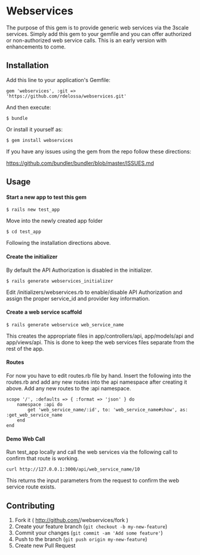 # Webservices

The purpose of this gem is to provide generic web services via the 3scale services.  Simply add this gem to your gemfile and you can offer authorized or non-authorized web service calls.  This is an early version with enhancements to come.

## Installation

Add this line to your application's Gemfile:

    gem 'webservices', :git => 'https://github.com/rdelossa/webservices.git'

And then execute:

    $ bundle

Or install it yourself as:

    $ gem install webservices

If you have any issues using the gem from the repo follow these directions:

https://github.com/bundler/bundler/blob/master/ISSUES.md

## Usage

<h4>Start a new app to test this gem</h4>

    $ rails new test_app

Move into the newly created app folder

    $ cd test_app

Following the installation directions above.

<h4>Create the initializer</h4>
By default the API Authorization is disabled in the initializer.
    
    $ rails generate webservices_initializer

Edit /initializers/webservices.rb to enable/disable API Authorization and assign the proper service_id and provider key information.

<h4>Create a web service scaffold</h4>
    
    $ rails generate webservice web_service_name

This creates the appropriate files in app/controllers/api, app/models/api and app/views/api.  This is done to keep the web services files separate from the rest of the app.

<h4>Routes</h4>

For now you have to edit routes.rb file by hand.  Insert the following into the routes.rb and add any new routes into the api namespace after creating it above.  Add any new routes to the :api namespace.

    scope '/', :defaults => { :format => 'json' } do
        namespace :api do
            get 'web_service_name/:id', to: 'web_service_name#show', as: :get_web_service_name
        end
    end

<h4>Demo Web Call</h4>

Run test_app locally and call the web services via the following call to confirm that route is working. 

    curl http://127.0.0.1:3000/api/web_service_name/10

This returns the input parameters from the request to confirm the web service route exists.

## Contributing

1. Fork it ( http://github.com/<my-github-username>/webservices/fork )
2. Create your feature branch (`git checkout -b my-new-feature`)
3. Commit your changes (`git commit -am 'Add some feature'`)
4. Push to the branch (`git push origin my-new-feature`)
5. Create new Pull Request
